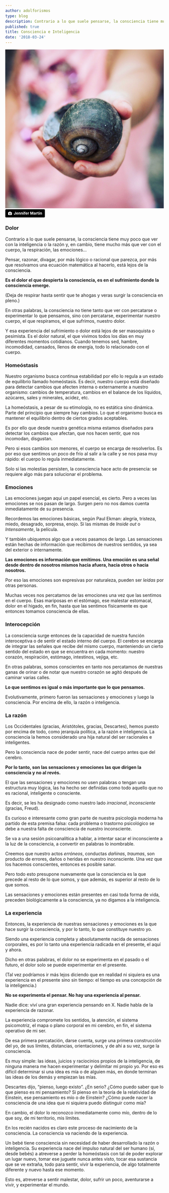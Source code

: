 ```yaml
---
author: adolforismos
type: blog
description: Contrario a lo que suele pensarse, la consciencia tiene muy poco que ver con la inteligencia o la razón y, en cambio, tiene mucho más que ver con el cuerpo, la respiración, las emociones...
published: true
title: Consciencia e Inteligencia
date: '2018-03-24'
---
```


![Photo by Jennifer Martin on Unsplash](/img/jennifer-martin-511791-unsplash_small.jpg)
<a style="background-color:black;color:white;text-decoration:none;padding:4px 6px;font-family:-apple-system, BlinkMacSystemFont, &quot;San Francisco&quot;, &quot;Helvetica Neue&quot;, Helvetica, Ubuntu, Roboto, Noto, &quot;Segoe UI&quot;, Arial, sans-serif;font-size:12px;font-weight:bold;line-height:1.2;display:inline-block;border-radius:3px;" href="https://unsplash.com/@jennifermartinphoto?utm_medium=referral&amp;utm_campaign=photographer-credit&amp;utm_content=creditBadge" target="_blank" rel="noopener noreferrer" title="Download free do whatever you want high-resolution photos from Jennifer Martin"><span style="display:inline-block;padding:2px 3px;"><svg xmlns="http://www.w3.org/2000/svg" style="height:12px;width:auto;position:relative;vertical-align:middle;top:-1px;fill:white;" viewBox="0 0 32 32"><title>unsplash-logo</title><path d="M20.8 18.1c0 2.7-2.2 4.8-4.8 4.8s-4.8-2.1-4.8-4.8c0-2.7 2.2-4.8 4.8-4.8 2.7.1 4.8 2.2 4.8 4.8zm11.2-7.4v14.9c0 2.3-1.9 4.3-4.3 4.3h-23.4c-2.4 0-4.3-1.9-4.3-4.3v-15c0-2.3 1.9-4.3 4.3-4.3h3.7l.8-2.3c.4-1.1 1.7-2 2.9-2h8.6c1.2 0 2.5.9 2.9 2l.8 2.4h3.7c2.4 0 4.3 1.9 4.3 4.3zm-8.6 7.5c0-4.1-3.3-7.5-7.5-7.5-4.1 0-7.5 3.4-7.5 7.5s3.3 7.5 7.5 7.5c4.2-.1 7.5-3.4 7.5-7.5z"></path></svg></span><span style="display:inline-block;padding:2px 3px;">Jennifer Martin</span></a>

### Dolor

Contrario a lo que suele pensarse, la consciencia tiene muy poco que ver con la inteligencia o la razón y, en cambio, tiene mucho más que ver con el cuerpo, la respiración, las emociones...

Pensar, razonar, divagar, por más lógico o racional que parezca, por más que resolvamos una ecuación matemática al hacerlo, está lejos de la consciencia.

**Es el dolor el que despierta la consciencia, es en el sufrimiento donde la consciencia emerge.**

(Deja de respirar hasta sentir que te ahogas y veras surgir la consciencia en pleno.)

En otras palabras, la consciencia no tiene tanto que ver con percatarse o experimentar lo que pensamos, sino con percatarse, experimentar nuestro cuerpo, el que respiramos, el que sufrimos, nuestro dolor.

Y esa experiencia del sufrimiento o dolor está lejos de ser masoquista o pesimista. Es el dolor natural, el que vivimos todos los días en muy diferentes momentos cotidianos. Cuando tenemos sed, hambre, incomodidad, cansados, llenos de energía, todo lo relacionado con el cuerpo.

### Homeóstasis

Nuestro organismo busca continua estabilidad por ello lo regula a un estado de equilibrio llamado homeóstasis. Es decir, nuestro cuerpo está diseñado para detectar cambios que afecten interna o externamente a nuestro organismo: cambios de temperatura, cambios en el balance de los líquidos, azúcares, sales y minerales, acidez, etc.

La homeóstasis, a pesar de su etimología, no es estática sino dinámica. Parte del principio que siempre hay cambios. Lo que el organismo busca es mantener el equilibrio dentro de ciertos grados aceptables.

Es por ello que desde nuestra genética misma estamos diseñados para detectar los cambios que afectan, que nos hacen sentir, que nos incomodan, disgustan. 

Pero si esos cambios son menores, el cuerpo se encarga de resolverlos. Es por eso que sentimos un poco de frío al salir a la calle y se nos pasa muy rápido: el cuerpo lo regula inmediatamente. 

Solo si las molestias persisten, la consciencia hace acto de presencia: se requiere algo más para solucionar el problema.

### Emociones

Las emociones juegan aquí un papel esencial, es cierto. Pero a veces las emociones se nos pasan de largo. Surgen pero no nos damos cuenta inmediatamente de su presencia. 

Recordemos las emociones básicas, según Paul Ekman: alegría, tristeza, miedo, desagrado, sorpresa, enojo. Sí las mismas de *Inside out* o *Intensamente*, la película.

Y también ubiquemos algo que a veces pasamos de largo. Las sensaciones están hechas de información que recibimos de nuestros sentidos, ya sea del exterior o internamente.

**Las emociones es información que emitimos. Una emoción es una señal desde dentro de nosotros mismos hacia afuera, hacia otros o hacia nosotros.**

Por eso las emociones son expresivas por naturaleza, pueden ser *leídas* por otras personas. 

Muchas veces nos percatamos de las emociones una vez que las sentimos en el cuerpo. Esas mariposas en el estómago, ese malestar estomacal, dolor en el higado, en fin, hasta que las sentimos físicamente es que entonces tomamos consciencia de ellas.

### Interocepción

La consciencia surge entonces de la capacidad de nuestra función interoceptiva o de sentir el estado interno del cuerpo. El cerebro se encarga de integrar las señales que recibe del mismo cuerpo, manteniendo un cierto sentido del estado en que se encuentra en cada momento: nuestro corazón, respiración, estómago, intestinos, vejiga, etc.

En otras palabras, somos conscientes en tanto nos percatamos de nuestras ganas de orinar o de notar que nuestro corazón se agitó después de caminar varias calles.

**Lo que sentimos es igual o más importante que lo que pensamos.**

Evolutivamente, primero fueron las sensaciones y emociones y luego la consciencia. Por encima de ello, la razón o inteligencia.

### La razón

Los Occidentales (gracias, Aristótoles, gracias, Descartes), hemos puesto por encima de todo, como jerarquía política, a la razón e inteligencia. La consciencia la hemos considerado una hija natural del ser racionales e inteligentes.

Pero la consciencia nace de poder sentir, nace del cuerpo antes que del cerebro.

**Por lo tanto, son las sensaciones y emociones las que dirigen la consciencia y no al revés.**

El que las sensaciones y emociones no usen palabras o tengan una estructura muy lógica, las ha hecho ser definidas como todo aquello que no es racional, inteligente o consciente. 

Es decir, se les ha designado como nuestro lado *irracional*, *inconsciente* (gracias, Freud).

Es curioso e interesante como gran parte de nuestra psicología moderna ha partido de esta premisa falsa: cada problema o trastorno psicológico se debe a nuestra falta de consciencia de nuestro inconsciente. 

Se va a una sesión psicoanalítica a hablar, a intentar sacar el inconsciente a la luz de la consciencia, a convertir en palabras lo inombrable.

Creemos que nuestro actos *erróneos*, conductas *dañinas*, *traumas*, son producto de errores, daños o heridas en nuestro inconsciente. Una vez que los hacemos conscientes, entonces es posible sanar.

Pero todo esto presupone nuevamente que la consciencia es la que precede al resto de lo que somos, y que además, es superior al resto de lo que somos.

Las sensaciones y emociones están presentes en casi toda forma de vida, preceden biológicamente a la consciencia, ya no digamos a la inteligencia.

### La experiencia

Entonces, la experiencia de nuestras sensaciones y emociones es la que hace surgir la consciencia, y por lo tanto, lo que constituye nuestro yo.

Siendo una experiencia completa y absolutamente nacida de sensaciones corporales, es por lo tanto una experiencia radicada en el presente, el aquí y ahora.

Dicho en otras palabras, el dolor no se experimenta en el pasado o el futuro, el dolor solo se puede experimentar en el presente.

(Tal vez podríamos ir más lejos diciendo que en realidad ni siquiera es una experiencia en el presente sino sin tiempo: el tiempo es una concepción de la inteligencia.)

**No se experimenta el pensar. No hay una experiencia al pensar.**

Nadie dice: viví una gran experiencia pensando en X. Nadie habla de la experiencia de razonar.

La experiencia compromete los sentidos, la atención, el sistema psicomotriz, el mapa o plano corporal en mi cerebro, en fin, el sistema operativo de mi ser.

De esa primera percatación, darse cuenta, surge una primera construcción del yo, de sus límites, distancias, orientaciones, y de ahí a su vez, surge la consciencia.

Es muy simple: las ideas, juicios y raciocinios propios de la inteligencia, de ninguna manera me hacen experimentar y delimitar mi propio yo. Por eso es difícil determinar si una idea es mía o de alguien más, en donde terminan las ideas de los demás y empiezan las mías. 

Descartes dijo, “pienso, luego existo”. ¿En serio? ¿Cómo puedo saber que lo que pienso es mi pensamiento? Si pienso en la teoría de la relatividad de Einstein, ese pensamiento es mío o de Einstein? ¿Cómo puede nacer la consciencia de una idea que ni siquiera puedo distinguir como mía?

En cambio, el dolor lo reconozco inmediatamente como mío, dentro de lo que soy, de mi territorio, mis límites. 

En los recién nacidos es claro este proceso de nacimiento de la consciencia. La consciencia va naciendo de la experiencia. 

Un bebé tiene consciencia sin necesidad de haber desarrollado la razón o inteligencia. Su experiencia nace del impulso natural del ser humano (sí, desde bebés) a atreverse a perder la homeóstasis con tal de poder explorar un lugar nuevo, tomar ese juguete nunca antes visto, tocar esa sustancia que se ve extraña, todo para sentir, vivir la experiencia, de algo totalmente diferente y nuevo hasta ese momento. 

Esto es, atreverse a sentir malestar, dolor, sufrir un poco, aventurarse a vivir, y experimentar el mundo.
